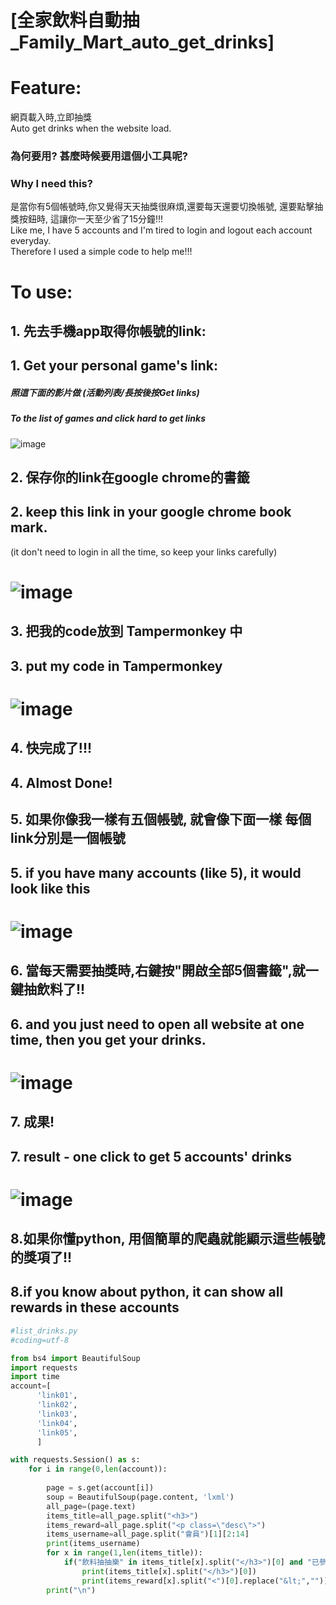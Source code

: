 # [全家飲料自動抽_Family_Mart_auto_get_drinks]

# Feature: 
 網頁載入時,立即抽獎<br>
 Auto get drinks when the website load.

### 為何要用? 甚麼時候要用這個小工具呢?
### Why I need this?

是當你有5個帳號時,你又覺得天天抽獎很麻煩,還要每天還要切換帳號, 還要點擊抽獎按鈕時, 這讓你一天至少省了15分鐘!!!<br>
 Like me, I have 5 accounts and I'm tired to login and logout each account everyday.<br>Therefore I used a simple code to help me!!!


# To use:
## 1. 先去手機app取得你帳號的link:
## 1. Get your personal game's link:

##### 照這下面的影片做 (活動列表/長按後按Get links)
##### To the list of games and click hard to get links

![image](https://github.com/tomlinn/Family_Mart_auto_get_drinks/blob/master/to_get_link.gif?raw=true)
## 2. 保存你的link在google chrome的書籤
## 2. keep this link in your google chrome book mark.
(it don't need to login in all the time, so keep your links carefully)
# ![image](https://github.com/tomlinn/Family_Mart_auto_get_drinks/blob/master/turtorial-2.PNG?raw=true)

## 3. 把我的code放到 Tampermonkey 中
## 3. put my code in Tampermonkey
# ![image](https://github.com/tomlinn/Family_Mart_auto_get_drinks/blob/master/turtorial-1.PNG?raw=true)

## 4. 快完成了!!!
## 4. Almost Done!

## 5. 如果你像我一樣有五個帳號, 就會像下面一樣 每個link分別是一個帳號
## 5. if you have many accounts (like 5), it would look like this
# ![image](https://github.com/tomlinn/Family_Mart_auto_get_drinks/blob/master/turtorial-2.PNG?raw=true)

## 6. 當每天需要抽獎時,右鍵按"開啟全部5個書籤",就一鍵抽飲料了!!
## 6. and you just need to open all website at one time, then you get your drinks.
# ![image](https://github.com/tomlinn/Family_Mart_auto_get_drinks/blob/master/turtorial-3.PNG?raw=true)

## 7. 成果!
## 7. result - one click to get 5 accounts' drinks 
# ![image](https://github.com/tomlinn/Family_Mart_auto_get_drinks/blob/master/turtorial-4.gif?raw=true)


## 8.如果你懂python, 用個簡單的爬蟲就能顯示這些帳號的獎項了!!
## 8.if you know about python, it can show all rewards in these accounts
```python
#list_drinks.py
#coding=utf-8

from bs4 import BeautifulSoup
import requests
import time
account=[
      'link01',
      'link02',
      'link03',
      'link04',
      'link05',
      ]

with requests.Session() as s:
	for i in range(0,len(account)):
		
		page = s.get(account[i])
		soup = BeautifulSoup(page.content, 'lxml')
		all_page=(page.text)
		items_title=all_page.split("<h3>")
		items_reward=all_page.split("<p class=\"desc\">")
		items_username=all_page.split("會員")[1][2:14]
		print(items_username)
		for x in range(1,len(items_title)):
			if("飲料抽抽樂" in items_title[x].split("</h3>")[0] and "已參加" not in items_reward[x].split("<")[0].replace("&lt;","\n")):
				print(items_title[x].split("</h3>")[0])
				print(items_reward[x].split("<")[0].replace("&lt;",""))
		print("\n")
```
